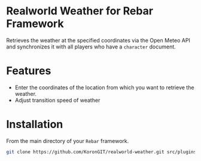 # Realworld Weather for Rebar Framework

Retrieves the weather at the specified coordinates via the Open Meteo API and synchronizes it with all players who have a `character` document.

# Features

- Enter the coordinates of the location from which you want to retrieve the weather.
- Adjust transition speed of weather

# Installation

From the main directory of your `Rebar` framework.

```sh
git clone https://github.com/KoronGIT/realworld-weather.git src/plugins/realworld-weather
```

